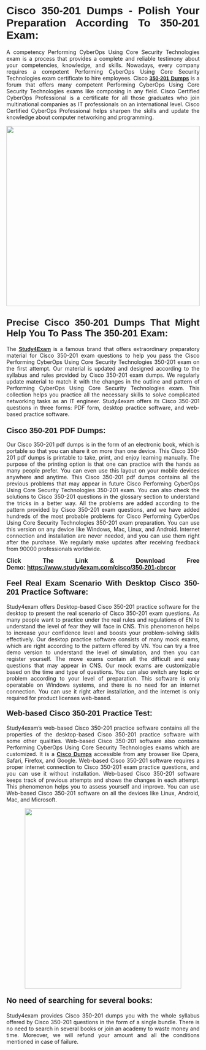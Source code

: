 <h1 style="text-align: justify;"><strong><span style="font-family:Lucida Sans Unicode,Lucida Grande,sans-serif;">Cisco 350-201 Dumps - Polish Your Preparation According To 350-201 Exam:</span></strong></h1>

<p style="text-align: justify;">A competency Performing CyberOps Using Core Security Technologies exam is a process that provides a complete and reliable testimony about your competencies, knowledge, and skills. Nowadays, every company requires a competent Performing CyberOps Using Core Security Technologies exam certificate to hire employees. Cisco <a href="https://www.study4exam.com/cisco/350-201-valid-dumps"><span style="font-family:Verdana,Geneva,sans-serif;"><strong>350-201 Dumps</strong></span></a> is a forum that offers many competent Performing CyberOps Using Core Security Technologies exams like composing in any field. Cisco Certified CyberOps Professional is a certificate for all those graduates who join multinational companies as IT professionals on an international level. Cisco Certified CyberOps Professional helps sharpen the skills and update the knowledge about computer networking and programming.</p>

<p style="text-align: justify;"><a href="https://www.study4exam.com/cisco/350-201-cbrcor"><img alt="" src="https://www.thequestionanswers.com/wp-content/uploads/2022/06/S4E-Cert-Exams-Questions-Banner.webp" style="width: 100%; height: 470px;" /></a></p>

<h2 style="text-align: justify;"><span style="font-family:Lucida Sans Unicode,Lucida Grande,sans-serif;"><strong><span style="font-size:24px;">Precise Cisco 350-201 Dumps That Might Help You To Pass The 350-201 Exam:</span></strong></span></h2>

<p style="text-align: justify;">The <a href="https://www.study4exam.com/"><span style="font-family:Lucida Sans Unicode,Lucida Grande,sans-serif;"><strong>Study4Exam</strong></span></a> is a famous brand that offers extraordinary preparatory material for Cisco 350-201 exam questions to help you pass the Cisco Performing CyberOps Using Core Security Technologies 350-201 exam on the first attempt. Our material is updated and designed according to the syllabus and rules provided by Cisco 350-201 exam dumps. We regularly update material to match it with the changes in the outline and pattern of Performing CyberOps Using Core Security Technologies exam. This collection helps you practice all the necessary skills to solve complicated networking tasks as an IT engineer. Study4exam offers its Cisco 350-201 questions in three forms: PDF form, desktop practice software, and web-based practice software. </p>

<h3 style="text-align: justify;"><strong><span style="font-size:20px;"><span style="font-family:Lucida Sans Unicode,Lucida Grande,sans-serif;">Cisco 350-201 PDF Dumps:</span></span></strong></h3>

<p style="text-align: justify;">Our Cisco 350-201 pdf dumps is in the form of an electronic book, which is portable so that you can share it on more than one device. This Cisco 350-201 pdf dumps is printable to take, print, and enjoy learning manually. The purpose of the printing option is that one can practice with the hands as many people prefer. You can even use this layout on your mobile devices anywhere and anytime. This Cisco 350-201 pdf dumps contains all the previous problems that may appear in future Cisco Performing CyberOps Using Core Security Technologies 350-201 exam. You can also check the solutions to Cisco 350-201 questions in the glossary section to understand the tricks in a better way. All the problems are added according to the pattern provided by Cisco 350-201 exam questions, and we have added hundreds of the most probable problems for Cisco Performing CyberOps Using Core Security Technologies 350-201 exam preparation. You can use this version on any device like Windows, Mac, Linux, and Android. Internet connection and installation are never needed, and you can use them right after the purchase. We regularly make updates after receiving feedback from 90000 professionals worldwide.</p>

<p style="text-align: justify;"><span style="font-family:Lucida Sans Unicode,Lucida Grande,sans-serif;"><strong><span style="font-size:16px;">Click The Link & Download Free Demo:</span></strong></span> <strong><span style="font-family:Lucida Sans Unicode,Lucida Grande,sans-serif;"><span style="font-size:16px;"><a href="https://www.study4exam.com/cisco/350-201-cbrcor">https://www.study4exam.com/cisco/350-201-cbrcor</a></span></span></strong></p>

<h4 style="text-align: justify;"><strong><span style="font-family:Lucida Sans Unicode,Lucida Grande,sans-serif;"><span style="font-size:20px;">Feel Real Exam Scenario With Desktop Cisco 350-201 Practice Software:</span></span></strong></h4>

<p style="text-align: justify;">Study4exam offers Desktop-based Cisco 350-201 practice software for the desktop to present the real scenario of Cisco 350-201 exam questions. As many people want to practice under the real rules and regulations of EN to understand the level of fear they will face in CNS. This phenomenon helps to increase your confidence level and boosts your problem-solving skills effectively. Our desktop practice software consists of many mock exams, which are right according to the pattern offered by VN. You can try a free demo version to understand the level of simulation, and then you can register yourself. The move exams contain all the difficult and easy questions that may appear in CNS. Our mock exams are customizable based on the time and type of questions. You can also switch any topic or problem according to your level of preparation. This software is only operatable on Windows systems, and there is no need for an internet connection. You can use it right after installation, and the internet is only required for product licenses web-based. </p>

<h4 style="text-align: justify;"><span style="font-family:Lucida Sans Unicode,Lucida Grande,sans-serif;"><strong><span style="font-size:20px;">Web-based Cisco 350-201 Practice Test:</span></strong></span></h4>

<p style="text-align: justify;">Study4exam’s web-based Cisco 350-201 practice software contains all the properties of the desktop-based Cisco 350-201 practice software with some other qualities. Web-based Cisco 350-201 software also contains Performing CyberOps Using Core Security Technologies exams which are customized. It is a <a href="https://www.study4exam.com/cisco-exams"><span style="font-family:Lucida Sans Unicode,Lucida Grande,sans-serif;"><strong>Cisco Dumps</strong></span></a> accessible from any browser like Opera, Safari, Firefox, and Google. Web-based Cisco 350-201 software requires a proper internet connection to Cisco 350-201 exam practice questions, and you can use it without installation. Web-based Cisco 350-201 software keeps track of previous attempts and shows the changes in each attempt. This phenomenon helps you to assess yourself and improve. You can use Web-based Cisco 350-201 software on all the devices like Linux, Android, Mac, and Microsoft.</p>

<p style="text-align: center;"><a href="https://www.study4exam.com/cisco/350-201-cbrcor"><img alt="" src="https://www.thequestionanswers.com/wp-content/uploads/2022/06/S4E-Cert-Exams-Questions-Discount-Banner.webp" style="width: 90%; height: 470px;" /></a></p>

<h4 style="text-align: justify;"><span style="font-family:Lucida Sans Unicode,Lucida Grande,sans-serif;"><strong><span style="font-size:20px;">No need of searching for several books:</span></strong></span></h4>

<p style="text-align: justify;">Study4exam provides Cisco 350-201 dumps you with the whole syllabus offered by Cisco 350-201 questions in the form of a single bundle. There is no need to search in several books or join an academy to waste money and time. Moreover, we will refund your amount and all the conditions mentioned in case of failure.</p>
